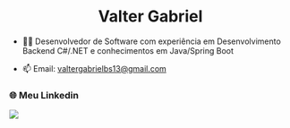 <h1 align="center">Valter Gabriel</h1>

- 👨‍💻 Desenvolvedor de Software com experiência em Desenvolvimento Backend C#/.NET e conhecimentos em Java/Spring Boot

- 📫 Email: valtergabrielbs13@gmail.com

### 🌐 Meu Linkedin
<div>
  <a href="https://www.linkedin.com/in/valter-gabriel/" target="_blank"><img src="https://img.shields.io/badge/-LinkedIn-%230077B5?style=for-the-badge&logo=linkedin&logoColor=white" target="_blank"></a>
</div>
<br>
